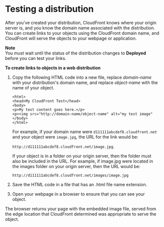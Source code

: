 # Testing a distribution<a name="distribution-web-testing"></a>

After you've created your distribution, CloudFront knows where your origin server is, and you know the domain name associated with the distribution\. You can create links to your objects using the CloudFront domain name, and CloudFront will serve the objects to your webpage or application\.

**Note**  
You must wait until the status of the distribution changes to **Deployed** before you can test your links\.<a name="distribution-web-testing-procedure"></a>

**To create links to objects in a web distribution**

1. Copy the following HTML code into a new file, replace *domain\-name* with your distribution's domain name, and replace *object\-name* with the name of your object\.

   ```
   <html>
   <head>My CloudFront Test</head>
   <body>
   <p>My text content goes here.</p>
   <p><img src="http://domain-name/object-name" alt="my test image"
   </body>
   </html>
   ```

   For example, if your domain name were `d111111abcdef8.cloudfront.net` and your object were `image.jpg`, the URL for the link would be:

   `http://d111111abcdef8.cloudfront.net/image.jpg`\.

   If your object is in a folder on your origin server, then the folder must also be included in the URL\. For example, if image\.jpg were located in the images folder on your origin server, then the URL would be: 

   `http://d111111abcdef8.cloudfront.net/images/image.jpg`

1. Save the HTML code in a file that has an \.html file name extension\.

1. Open your webpage in a browser to ensure that you can see your object\.

The browser returns your page with the embedded image file, served from the edge location that CloudFront determined was appropriate to serve the object\.